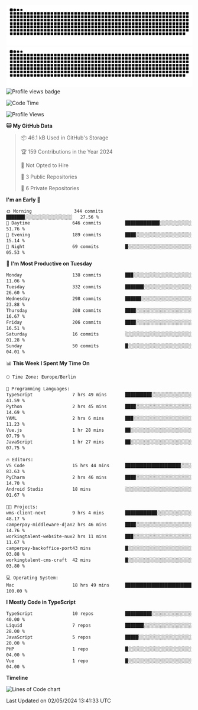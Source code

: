 <img src="https://github.com/nielsbaggerman/nielsbaggerman/blob/output/github-contribution-grid-snake.svg#gh-light-mode-only" alt="GitHub Snake Light">
<img src="https://github.com/nielsbaggerman/nielsbaggerman/blob/output/github-contribution-grid-snake-dark.svg#gh-dark-mode-only" alt="GitHub Snake Dark">
<img src="https://komarev.com/ghpvc/?username=nielsbaggerman&amp;label=profile+visitors&amp;color=000000" alt="Profile views badge" />

<!--START_SECTION:waka-->
![Code Time](http://img.shields.io/badge/Code%20Time-1%2C952%20hrs%2050%20mins-blue)

![Profile Views](http://img.shields.io/badge/Profile%20Views-0-blue)

**🐱 My GitHub Data** 

> 📦 46.1 kB Used in GitHub's Storage 
 > 
> 🏆 159 Contributions in the Year 2024
 > 
> 🚫 Not Opted to Hire
 > 
> 📜 3 Public Repositories 
 > 
> 🔑 6 Private Repositories 
 > 
**I'm an Early 🐤** 

```text
🌞 Morning                344 commits         ███████░░░░░░░░░░░░░░░░░░   27.56 % 
🌆 Daytime                646 commits         █████████████░░░░░░░░░░░░   51.76 % 
🌃 Evening                189 commits         ████░░░░░░░░░░░░░░░░░░░░░   15.14 % 
🌙 Night                  69 commits          █░░░░░░░░░░░░░░░░░░░░░░░░   05.53 % 
```
📅 **I'm Most Productive on Tuesday** 

```text
Monday                   138 commits         ███░░░░░░░░░░░░░░░░░░░░░░   11.06 % 
Tuesday                  332 commits         ███████░░░░░░░░░░░░░░░░░░   26.60 % 
Wednesday                298 commits         ██████░░░░░░░░░░░░░░░░░░░   23.88 % 
Thursday                 208 commits         ████░░░░░░░░░░░░░░░░░░░░░   16.67 % 
Friday                   206 commits         ████░░░░░░░░░░░░░░░░░░░░░   16.51 % 
Saturday                 16 commits          ░░░░░░░░░░░░░░░░░░░░░░░░░   01.28 % 
Sunday                   50 commits          █░░░░░░░░░░░░░░░░░░░░░░░░   04.01 % 
```


📊 **This Week I Spent My Time On** 

```text
🕑︎ Time Zone: Europe/Berlin

💬 Programming Languages: 
TypeScript               7 hrs 49 mins       ██████████░░░░░░░░░░░░░░░   41.59 % 
Python                   2 hrs 45 mins       ████░░░░░░░░░░░░░░░░░░░░░   14.69 % 
YAML                     2 hrs 6 mins        ███░░░░░░░░░░░░░░░░░░░░░░   11.23 % 
Vue.js                   1 hr 28 mins        ██░░░░░░░░░░░░░░░░░░░░░░░   07.79 % 
JavaScript               1 hr 27 mins        ██░░░░░░░░░░░░░░░░░░░░░░░   07.75 % 

🔥 Editors: 
VS Code                  15 hrs 44 mins      █████████████████████░░░░   83.63 % 
PyCharm                  2 hrs 46 mins       ████░░░░░░░░░░░░░░░░░░░░░   14.70 % 
Android Studio           18 mins             ░░░░░░░░░░░░░░░░░░░░░░░░░   01.67 % 

🐱‍💻 Projects: 
wms-client-next          9 hrs 4 mins        ████████████░░░░░░░░░░░░░   48.17 % 
camperpay-middleware-djan2 hrs 46 mins       ████░░░░░░░░░░░░░░░░░░░░░   14.76 % 
workingtalent-website-nux2 hrs 11 mins       ███░░░░░░░░░░░░░░░░░░░░░░   11.67 % 
camperpay-backoffice-port43 mins             █░░░░░░░░░░░░░░░░░░░░░░░░   03.88 % 
workingtalent-cms-craft  42 mins             █░░░░░░░░░░░░░░░░░░░░░░░░   03.80 % 

💻 Operating System: 
Mac                      18 hrs 49 mins      █████████████████████████   100.00 % 
```

**I Mostly Code in TypeScript** 

```text
TypeScript               10 repos            ██████████░░░░░░░░░░░░░░░   40.00 % 
Liquid                   7 repos             ███████░░░░░░░░░░░░░░░░░░   28.00 % 
JavaScript               5 repos             █████░░░░░░░░░░░░░░░░░░░░   20.00 % 
PHP                      1 repo              █░░░░░░░░░░░░░░░░░░░░░░░░   04.00 % 
Vue                      1 repo              █░░░░░░░░░░░░░░░░░░░░░░░░   04.00 % 
```



**Timeline**

![Lines of Code chart](https://raw.githubusercontent.com/niebag/niebag/main/assets/bar_graph.png)


 Last Updated on 02/05/2024 13:41:33 UTC
<!--END_SECTION:waka-->
